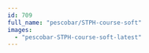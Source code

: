 ```yaml
---
id: 709
full_name: "pescobar/STPH-course-soft"
images: 
  - "pescobar-STPH-course-soft-latest"
---
```

